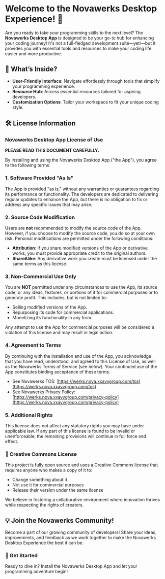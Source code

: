 # Welcome to the Novawerks Desktop Experience! 🎉

Are you ready to take your programming skills to the next level? The **Novawerks Desktop App** is designed to be your go-to hub for enhancing your coding journey! It's not a full-fledged development suite—yet!—but it provides you with essential tools and resources to make your coding life easier and more productive.

## 🚀 What’s Inside?

- **User-Friendly Interface**: Navigate effortlessly through tools that simplify your programming experience.
- **Resource Hub**: Access essential resources tailored for aspiring developers.
- **Customization Options**: Tailor your workspace to fit your unique coding style.

## 🛠️ License Information

### Novawerks Desktop App License of Use

**PLEASE READ THIS DOCUMENT CAREFULLY.**

By installing and using the Novawerks Desktop App ("the App"), you agree to the following terms:

### 1. Software Provided "As Is"
The App is provided "as is," without any warranties or guarantees regarding its performance or functionality. The developers are dedicated to delivering regular updates to enhance the App, but there is no obligation to fix or address any specific issues that may arise.

### 2. Source Code Modification
Users are **not** recommended to modify the source code of the App. However, if you choose to modify the source code, you do so at your own risk. Personal modifications are permitted under the following conditions:
   - **Attribution**: If you share modified versions of the App or derivative works, you must provide appropriate credit to the original authors.
   - **ShareAlike**: Any derivative work you create must be licensed under the same terms as this license.

### 3. Non-Commercial Use Only
You are **NOT** permitted under any circumstances to use the App, its source code, or any ideas, features, or portions of it for commercial purposes or to generate profit. This includes, but is not limited to:
   - Selling modified versions of the App.
   - Repurposing its code for commercial applications.
   - Monetizing its functionality in any form.

Any attempt to use the App for commercial purposes will be considered a violation of this license and may result in legal action.

### 4. Agreement to Terms
By continuing with the installation and use of the App, you acknowledge that you have read, understood, and agreed to this License of Use, as well as the Novawerks Terms of Service (see below). Your continued use of the App constitutes binding acceptance of these terms.

- See Novawerks TOS: [https://werks.nova.xxavvgroup.com/tos](https://werks.nova.xxavvgroup.com/tos)
- See Novawerks Privacy Policy: [https://werks.nova.xxavvgroup.com/privacy-policy](https://werks.nova.xxavvgroup.com/privacy-policy)

### 5. Additional Rights
This license does not affect any statutory rights you may have under applicable law. If any part of this license is found to be invalid or unenforceable, the remaining provisions will continue in full force and effect.

### 📜 Creative Commons License

This project is fully open source and uses a Creative Commons license that requires anyone who makes a copy of it to:
- Change something about it
- Not use it for commercial purposes
- Release their version under the same license

We believe in fostering a collaborative environment where innovation thrives while respecting the rights of creators.

## 💡 Join the Novawerks Community!

Become a part of our growing community of developers! Share your ideas, improvements, and feedback as we work together to make the Novawerks Desktop Experience the best it can be.

### 🌟 Get Started

Ready to dive in? Install the Novawerks Desktop App and let your programming adventure begin!
